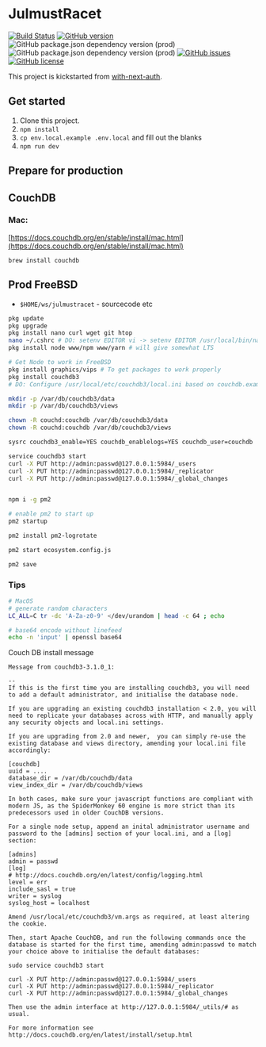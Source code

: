 # JulmustRacet

[![Build Status](https://travis-ci.com/JohnPhoto/julmustracet.svg?branch=main)](https://travis-ci.com/JohnPhoto/julmustracet)
[![GitHub version](https://badge.fury.io/gh/johnphoto%2Fjulmustracet.svg)](https://badge.fury.io/gh/johnphoto%2Fjulmustracet)
![GitHub package.json dependency version (prod)](https://img.shields.io/github/package-json/dependency-version/johnphoto/julmustracet/next)
![GitHub package.json dependency version (prod)](https://img.shields.io/github/package-json/dependency-version/johnphoto/julmustracet/react)
[![GitHub issues](https://img.shields.io/github/issues/JohnPhoto/julmustracet)](https://github.com/JohnPhoto/julmustracet/issues)
[![GitHub license](https://img.shields.io/github/license/JohnPhoto/julmustracet)](https://github.com/JohnPhoto/julmustracet/blob/main/LICENSE)

This project is kickstarted from [with-next-auth](https://github.com/vercel/next.js/tree/canary/examples/with-next-auth).

## Get started

1. Clone this project.
2. `npm install`
3. `cp env.local.example .env.local` and fill out the blanks
4. `npm run dev`

## Prepare for production

## CouchDB

### Mac:

[https://docs.couchdb.org/en/stable/install/mac.html](https://docs.couchdb.org/en/stable/install/mac.html)

```
brew install couchdb
```

## Prod FreeBSD

- `$HOME/ws/julmustracet` - sourcecode etc

```bash
pkg update
pkg upgrade
pkg install nano curl wget git htop
nano ~/.cshrc # DO: setenv EDITOR vi -> setenv EDITOR /usr/local/bin/nano
pkg install node www/npm www/yarn # will give somewhat LTS

# Get Node to work in FreeBSD
pkg install graphics/vips # To get packages to work properly
pkg install couchdb3
# DO: Configure /usr/local/etc/couchdb3/local.ini based on couchdb.example.local.ini

mkdir -p /var/db/couchdb3/data
mkdir -p /var/db/couchdb3/views

chown -R couchd:couchdb /var/db/couchdb3/data
chown -R couchd:couchdb /var/db/couchdb3/views

sysrc couchdb3_enable=YES couchdb_enablelogs=YES couchdb_user=couchdb

service couchdb3 start
curl -X PUT http://admin:passwd@127.0.0.1:5984/_users
curl -X PUT http://admin:passwd@127.0.0.1:5984/_replicator
curl -X PUT http://admin:passwd@127.0.0.1:5984/_global_changes


npm i -g pm2

# enable pm2 to start up
pm2 startup

pm2 install pm2-logrotate

pm2 start ecosystem.config.js

pm2 save

```

### Tips

```bash
# MacOS
# generate random characters
LC_ALL=C tr -dc 'A-Za-z0-9' </dev/urandom | head -c 64 ; echo

# base64 encode without linefeed
echo -n 'input' | openssl base64
```

Couch DB install message

```
Message from couchdb3-3.1.0_1:

--
If this is the first time you are installing couchdb3, you will need
to add a default administrator, and initialise the database node.

If you are upgrading an existing couchdb3 installation < 2.0, you will
need to replicate your databases across with HTTP, and manually apply
any security objects and local.ini settings.

If you are upgrading from 2.0 and newer,  you can simply re-use the
existing database and views directory, amending your local.ini file
accordingly:

[couchdb]
uuid = ....
database_dir = /var/db/couchdb/data
view_index_dir = /var/db/couchdb/views

In both cases, make sure your javascript functions are compliant with
modern JS, as the SpiderMonkey 60 engine is more strict than its
predecessors used in older CouchDB versions.

For a single node setup, append an inital administrator username and
password to the [admins] section of your local.ini, and a [log] section:

[admins]
admin = passwd
[log]
# http://docs.couchdb.org/en/latest/config/logging.html
level = err
include_sasl = true
writer = syslog
syslog_host = localhost

Amend /usr/local/etc/couchdb3/vm.args as required, at least altering the cookie.

Then, start Apache CouchDB, and run the following commands once the
database is started for the first time, amending admin:passwd to match
your choice above to initialise the default databases:

sudo service couchdb3 start

curl -X PUT http://admin:passwd@127.0.0.1:5984/_users
curl -X PUT http://admin:passwd@127.0.0.1:5984/_replicator
curl -X PUT http://admin:passwd@127.0.0.1:5984/_global_changes

Then use the admin interface at http://127.0.0.1:5984/_utils/# as usual.

For more information see
http://docs.couchdb.org/en/latest/install/setup.html
```
